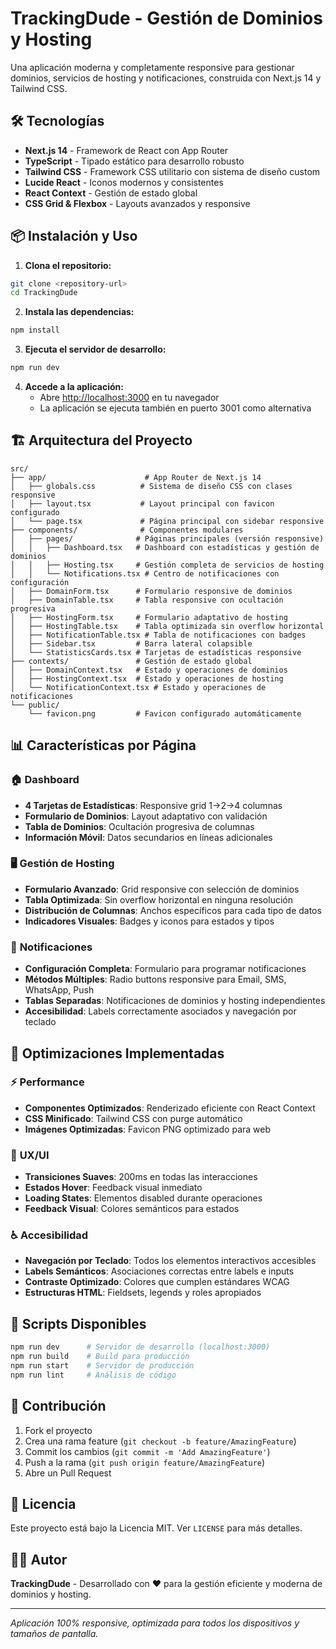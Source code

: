 # TrackingDude - Gestión de Dominios y Hosting

Una aplicación moderna y completamente responsive para gestionar dominios, servicios de hosting y notificaciones, construida con Next.js 14 y Tailwind CSS.

## 🛠️ Tecnologías

- **Next.js 14** - Framework de React con App Router
- **TypeScript** - Tipado estático para desarrollo robusto
- **Tailwind CSS** - Framework CSS utilitario con sistema de diseño custom
- **Lucide React** - Iconos modernos y consistentes
- **React Context** - Gestión de estado global
- **CSS Grid & Flexbox** - Layouts avanzados y responsive

## 📦 Instalación y Uso

1. **Clona el repositorio:**
```bash
git clone <repository-url>
cd TrackingDude
```

2. **Instala las dependencias:**
```bash
npm install
```

3. **Ejecuta el servidor de desarrollo:**
```bash
npm run dev
```

4. **Accede a la aplicación:**
   - Abre [http://localhost:3000](http://localhost:3000) en tu navegador
   - La aplicación se ejecuta también en puerto 3001 como alternativa

## 🏗️ Arquitectura del Proyecto

```
src/
├── app/                      # App Router de Next.js 14
│   ├── globals.css          # Sistema de diseño CSS con clases responsive
│   ├── layout.tsx           # Layout principal con favicon configurado
│   └── page.tsx             # Página principal con sidebar responsive
├── components/              # Componentes modulares
│   ├── pages/              # Páginas principales (versión responsive)
│   │   ├── Dashboard.tsx   # Dashboard con estadísticas y gestión de dominios
│   │   ├── Hosting.tsx     # Gestión completa de servicios de hosting
│   │   └── Notifications.tsx # Centro de notificaciones con configuración
│   ├── DomainForm.tsx      # Formulario responsive de dominios
│   ├── DomainTable.tsx     # Tabla responsive con ocultación progresiva
│   ├── HostingForm.tsx     # Formulario adaptativo de hosting
│   ├── HostingTable.tsx    # Tabla optimizada sin overflow horizontal
│   ├── NotificationTable.tsx # Tabla de notificaciones con badges
│   ├── Sidebar.tsx         # Barra lateral colapsible
│   └── StatisticsCards.tsx # Tarjetas de estadísticas responsive
├── contexts/               # Gestión de estado global
│   ├── DomainContext.tsx   # Estado y operaciones de dominios
│   ├── HostingContext.tsx  # Estado y operaciones de hosting
│   └── NotificationContext.tsx # Estado y operaciones de notificaciones
└── public/
    └── favicon.png         # Favicon configurado automáticamente
```

## 📊 Características por Página

### 🏠 **Dashboard**
- **4 Tarjetas de Estadísticas**: Responsive grid 1→2→4 columnas
- **Formulario de Dominios**: Layout adaptativo con validación
- **Tabla de Dominios**: Ocultación progresiva de columnas
- **Información Móvil**: Datos secundarios en líneas adicionales

### 🖥️ **Gestión de Hosting**
- **Formulario Avanzado**: Grid responsive con selección de dominios
- **Tabla Optimizada**: Sin overflow horizontal en ninguna resolución
- **Distribución de Columnas**: Anchos específicos para cada tipo de datos
- **Indicadores Visuales**: Badges y iconos para estados y tipos

### 🔔 **Notificaciones**
- **Configuración Completa**: Formulario para programar notificaciones
- **Métodos Múltiples**: Radio buttons responsive para Email, SMS, WhatsApp, Push
- **Tablas Separadas**: Notificaciones de dominios y hosting independientes
- **Accesibilidad**: Labels correctamente asociados y navegación por teclado

## 🚀 Optimizaciones Implementadas

### ⚡ **Performance**
- **Componentes Optimizados**: Renderizado eficiente con React Context
- **CSS Minificado**: Tailwind CSS con purge automático
- **Imágenes Optimizadas**: Favicon PNG optimizado para web

### 🎯 **UX/UI**
- **Transiciones Suaves**: 200ms en todas las interacciones
- **Estados Hover**: Feedback visual inmediato
- **Loading States**: Elementos disabled durante operaciones
- **Feedback Visual**: Colores semánticos para estados

### ♿ **Accesibilidad**
- **Navegación por Teclado**: Todos los elementos interactivos accesibles
- **Labels Semánticos**: Asociaciones correctas entre labels e inputs
- **Contraste Optimizado**: Colores que cumplen estándares WCAG
- **Estructuras HTML**: Fieldsets, legends y roles apropiados

## 🔧 Scripts Disponibles

```bash
npm run dev      # Servidor de desarrollo (localhost:3000)
npm run build    # Build para producción
npm run start    # Servidor de producción
npm run lint     # Análisis de código
```

## 🤝 Contribución

1. Fork el proyecto
2. Crea una rama feature (`git checkout -b feature/AmazingFeature`)
3. Commit los cambios (`git commit -m 'Add AmazingFeature'`)
4. Push a la rama (`git push origin feature/AmazingFeature`)
5. Abre un Pull Request

## 📄 Licencia

Este proyecto está bajo la Licencia MIT. Ver `LICENSE` para más detalles.

## 👨‍💻 Autor

**TrackingDude** - Desarrollado con ❤️ para la gestión eficiente y moderna de dominios y hosting.

---

*Aplicación 100% responsive, optimizada para todos los dispositivos y tamaños de pantalla.* 